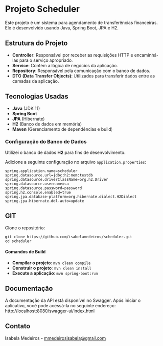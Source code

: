 # Projeto Scheduler

Este projeto é um sistema para agendamento de transferências financeiras. Ele é desenvolvido usando Java, Spring Boot, JPA e H2.

## Estrutura do Projeto

- **Controller**: Responsável por receber as requisições HTTP e encaminhá-las para o serviço apropriado.
- **Service**: Contém a lógica de negócios da aplicação.
- **Repository**: Responsável pela comunicação com o banco de dados.
- **DTO (Data Transfer Objects)**: Utilizados para transferir dados entre as camadas da aplicação.

## Tecnologias Usadas

- **Java** (JDK 11)
- **Spring Boot**
- **JPA** (Hibernate)
- **H2** (Banco de dados em memória)
- **Maven** (Gerenciamento de dependências e build)

### Configuração do Banco de Dados

Utilizei o banco de dados **H2** para fins de desenvolvimento.

Adicione a seguinte configuração no arquivo `application.properties`:

```properties
spring.application.name=scheduler
spring.datasource.url=jdbc:h2:mem:testdb
spring.datasource.driverClassName=org.h2.Driver
spring.datasource.username=sa
spring.datasource.password=password
spring.h2.console.enabled=true
spring.jpa.database-platform=org.hibernate.dialect.H2Dialect
spring.jpa.hibernate.ddl-auto=update
```
## GIT
Clone o repositório:
```properties
git clone https://github.com/isabelamedeiros/scheduler.git
cd scheduler
```
#### Comandos de Build
- **Compilar o projeto**: `mvn clean compile`
- **Construir o projeto**: `mvn clean install`
- **Execute a aplicação**: `mvn spring-boot:run`

## Documentação
A documentação da API está disponível no Swagger. Após iniciar o aplicativo, você pode acessá-la no seguinte endereço:
http://localhost:8080/swagger-ui/index.html

## Contato
Isabela Medeiros - mmedeirosisabela@gmail.com
